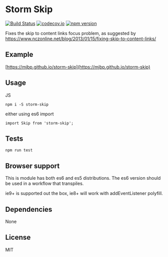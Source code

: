 # Storm Skip

[![Build Status](https://travis-ci.org/mjbp/storm-skip.svg?branch=master)](https://travis-ci.org/mjbp/storm-skip)
[![codecov.io](http://codecov.io/github/mjbp/storm-skip/coverage.svg?branch=master)](http://codecov.io/github/mjbp/storm-skip?branch=master)
[![npm version](https://badge.fury.io/js/storm-skip.svg)](https://badge.fury.io/js/storm-skip)

Fixes the skip to content links focus problem, as suggested by https://www.nczonline.net/blog/2013/01/15/fixing-skip-to-content-links/

## Example
[https://mjbp.github.io/storm-skip](https://mjbp.github.io/storm-skip)

## Usage
JS
```
npm i -S storm-skip 
```
either using es6 import
```
import Skip from 'storm-skip';

```

## Tests
```
npm run test
```  

## Browser support
This is module has both es6 and es5 distributions. The es6 version should be used in a workflow that transpiles.

ie9+ is supported out the box, ie8+ will work with addEventListener polyfill.

## Dependencies
None

## License
MIT